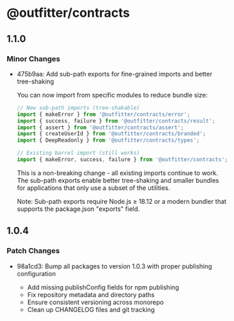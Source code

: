 # @outfitter/contracts

## 1.1.0

### Minor Changes

- 475b9aa: Add sub-path exports for fine-grained imports and better tree-shaking

  You can now import from specific modules to reduce bundle size:

  ```typescript
  // New sub-path imports (tree-shakable)
  import { makeError } from '@outfitter/contracts/error';
  import { success, failure } from '@outfitter/contracts/result';
  import { assert } from '@outfitter/contracts/assert';
  import { createUserId } from '@outfitter/contracts/branded';
  import { DeepReadonly } from '@outfitter/contracts/types';

  // Existing barrel import (still works)
  import { makeError, success, failure } from '@outfitter/contracts';
  ```

  This is a non-breaking change - all existing imports continue to work. The sub-path exports enable better tree-shaking and smaller bundles for applications that only use a subset of the utilities.

  Note: Sub-path exports require Node.js ≥ 18.12 or a modern bundler that supports the package.json "exports" field.

## 1.0.4

### Patch Changes

- 98a1cd3: Bump all packages to version 1.0.3 with proper publishing configuration

  - Add missing publishConfig fields for npm publishing
  - Fix repository metadata and directory paths
  - Ensure consistent versioning across monorepo
  - Clean up CHANGELOG files and git tracking
